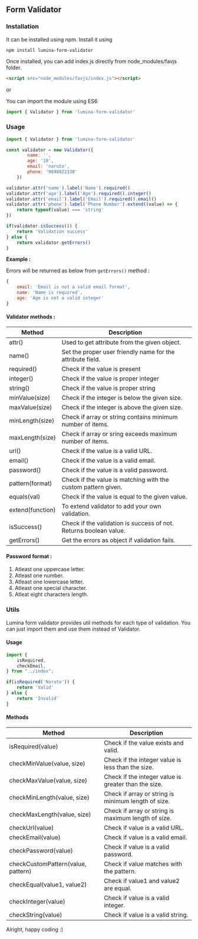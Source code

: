 ## Form Validator

### Installation

It can be installed using npm. Install it using

```
npm install lumina-form-validator
```

Once installed, you can add index.js directly from node_modules/favjs folder.

```html
<script src="node_modules/favjs/index.js"></script>
```

or

You can import the module using ES6

```js
import { Validator } from 'lumina-form-validator'
```

### Usage

```js
import { Validator } from 'lumina-form-validator'

const validator = new Validator({
        name: '',
        age: '18',
        email: 'naruto',
        phone: '9848022338'
    })

validator.attr('name').label('Name').required()
validator.attr('age').label('Age').required().integer()
validator.attr('email').label('Email').required().email()
validator.attr('phone').label('Phone Number').extend((value) => {
    return typeof(value) === 'string'
})

if(validator.isSuccess()) {
    return 'Validation success'
} else {
    return validator.getErrors()
}
```

**Example :**

Errors will be returned as below from `getErrors()` method :

```js
{
    email: 'Email is not a valid email format',
    name: 'Name is required',
    age: 'Age is not a valid integer'
}
```

#### Validator methods :

|Method|Description|
|-|-|
|attr()|Used to get attribute from the given object.|
|name()|Set the proper user friendly name for the attribute field.|
|required()|Check if the value is present|
|integer()|Check if the value is proper integer|
|string()|Check if the value is proper string|
|minValue(size)|Check if the integer is below the given size.|
|maxValue(size)|Check if the integer is above the given size.|
|minLength(size)|Check if array or string contains minimum number of items.|
|maxLength(size)|Check if array or sring exceeds maximum number of items.|
|url()|Check if the value is a valid URL.|
|email()|Check if the value is a valid email.|
|password()|Check if the value is a valid password.|
|pattern(format)|Check if the value is matching with the custom pattern given.|
|equals(val)|Check if the value is equal to the given value.|
|extend(function)|To extend validator to add your own validation.|
|isSuccess()|Check if the validation is success of not. Returns boolean value.|
|getErrors()|Get the errors as object if validation fails.|

#### Password format :

1. Atleast one uppercase letter.
2. Atleast one number.
3. Atleast one lowercase letter.
4. Atleast one special character.
5. Atleat eight characters length.

### Utils 

Lumina form validator provides util methods for each type of validation. You can just import them and use them instead of Validator.

#### Usage

```js
import {  
    isRequired, 
    checkEmail,
} from "../index";

if(isRequired('Naruto')) {
    return 'Valid'
} else {
    return 'Invalid'
}
```

#### Methods

|Method|Description|
|-|-|
|isRequired(value)|Check if the value exists and valid.|
|checkMinValue(value, size)|Check if the integer value is less than the size.|
|checkMaxValue(value, size)|Check if the integer value is greater than the size.|
|checkMinLength(value, size)|Check if array or string is minimum length of size.|
|checkMaxLength(value, size)|Check if array or string is maximum length of size.|
|checkUrl(value)|Check if value is a valid URL.|
|checkEmail(value)|Check if value is a valid email.|
|checkPassword(value)|Check if value is a valid password.|
|checkCustomPattern(value, pattern)|Check if value matches with the pattern.|
|checkEqual(value1, value2)|Check if value1 and value2 are equal.|
|checkInteger(value)|Check if value is a valid integer.|
|checkString(value)|Check if value is a valid string.|

Alright, happy coding :)